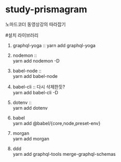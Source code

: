 # study-prismagram

노마드코더 동영상강의 따라잡기

#설치 라이브러리

1.  graphql-yoga ::
    yarn add graphql-yoga

2.  nodemon ::  
    yarn add nodemon -D

3.  babel-node ::  
    yarn add babel-node

4.  babel-cli :: 다시 삭제한듯?  
    yarn add babel-cli -D

5.  dotenv ::  
    yarn add dotenv

6.  babel  
    yarn add @babel/{core,node,preset-env}

7.  morgan  
    yarn add morgan

8.  ddd  
    yarn add graphql-tools merge-graphql-schemas
